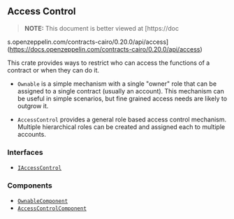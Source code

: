 ## Access Control

> **NOTE:** This document is better viewed at [https://doc

s.openzeppelin.com/contracts-cairo/0.20.0/api/access](https://docs.openzeppelin.com/contracts-cairo/0.20.0/api/access)

This crate provides ways to restrict who can access the functions of a contract or when they can do it.

- `Ownable` is a simple mechanism with a single "owner" role that can be assigned to a single contract (usually an
account). This mechanism can be useful in simple scenarios, but fine grained access needs are likely to outgrow it.

- `AccessControl` provides a general role based access control mechanism. Multiple hierarchical roles can be created
and assigned each to multiple accounts.

### Interfaces

- [`IAccessControl`](https://docs.openzeppelin.com/contracts-cairo/0.20.0/api/access#IAccessControl)

### Components

- [`OwnableComponent`](https://docs.openzeppelin.com/contracts-cairo/0.20.0/api/access#OwnableComponent)
- [`AccessControlComponent`](https://docs.openzeppelin.com/contracts-cairo/0.20.0/api/access#AccessControlComponent)
